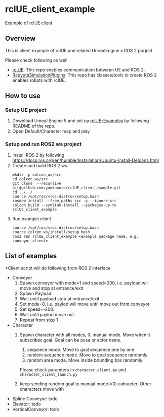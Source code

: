 # rclUE_client_example
Example of rclUE client

## Overview
This is client example of rclUE and related UnrealEngine x ROS 2 porject.

Please check following as well
- [rclUE](https://rclue.readthedocs.io/en/devel/index.html): This repo enables communication between UE and ROS 2.
- [RapyutaSimulationPlugins](https://rapyutasimulationplugins.readthedocs.io/en/devel/index.html): This repo has classes/tools to create ROS 2 enables robots with rclUE.

## How to use
### Setup UE project
1. Download Unreal Engine 5 and set up [rclUE-Examples](https://github.com/yuokamoto/rclUE-Examples/tree/main/Config) by following README of the repo.
2. Open Default/Character map and play

### Setup and run ROS2 ws project
1. Install ROS 2 by following https://docs.ros.org/en/humble/Installation/Ubuntu-Install-Debians.html 
2. Create and build ROS 2 ws.
    ```
    mkdir -p colcon_ws/src
    cd colcon_ws/src
    git clone  --recursive git@github.com:yuokamoto/rclUE_client_example.git
    cd ../../
    source /opt/ros/<ros-distro>/setup.bash
    rosdep install --from-paths src -y --ignore-src
    colcon build --symlink-install --packages-up-to rclUE_client_example
    ```
3. Run example client 
    ```
    source /opt/ros/<ros-distro>/setup.bash
    source colcon_ws/install/setup.bash
    ros2 run rclUE_client_example <example package name, e.g. conveyor_client>
    ```

## List of examples

*Client script will do following from ROS 2 interface

- Conveyor
    1. Spawn conveyor with mode=1 and speed=200, i.e. payload will move and stop at entrance/exit
    2. Spawn Payload
    3. Wait until payload stop at entrance/exit
    4. Set mode=0, i.e. paylod will move until move out from conveyor
    5. Set speed=-200.
    5. Wait until paylod move out.
    6. Repeat from step 1
- Character
    1. Spawn character with all modes,
        0. manual mode. Move when it subscribes goal. Goal can be pose or actor name.
        1. sequence mode. Move to goal sequence one by one
        2. random sequence mode. Move to goal sequence randomly
        3. random area mode. Move inside bounding box randomly.

        Please check paramters in `character_client.py` and `character_client_launch.py`
    2. keep sending random goal to manual mode(=0) cahracter. Other characters move with
- Spline Conveyor: todo
- Elevator: todo
- VerticalConveyor: todo
